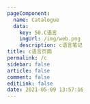 ```yaml
---
pageComponent: 
  name: Catalogue
  data: 
    key: 50.C语言
    imgUrl: /img/web.png
    description: c语言笔记
title: c语言页面
permalink: /c
sidebar: false
article: false
comment: false
editLink: false
date: 2021-05-09 13:57:16
---
```


